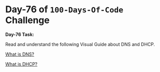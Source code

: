 # Day-76 of `100-Days-Of-Code` Challenge

**Day-76 Task:**

Read and understand the following Visual Guide about DNS and DHCP.

[What is DNS?](https://roadmap.sh/guides/dns-in-one-picture)

[What is DHCP?](https://roadmap.sh/guides/dhcp-in-one-picture)